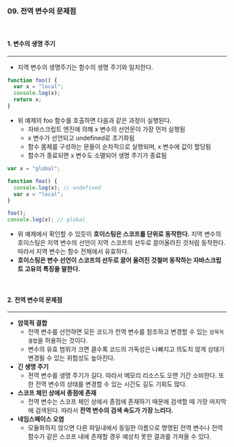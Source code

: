 ### 09. 전역 변수의 문제점

<br>

#### 1. 변수의 생명 주기

---

- 지역 변수의 생명주기는 함수의 생명 주기와 일치한다.

```javascript
function foo() {
  var x = "local";
  console.log(x);
  return x;
}
```

- 위 예제의 foo 함수를 호출하면 다음과 같은 과정이 실행된다.
  - 자바스크립트 엔진에 의해 x 변수의 선언문이 가장 먼저 실행됨
  - x 변수가 선언되고 undefined로 초기화됨
  - 함수 몸체를 구성하는 문들이 순차적으로 실행되며, x 변수에 값이 할당됨
  - 함수가 종료되면 x 변수도 소멸되어 생명 주기가 종료됨

```javascript
var x = "global";

function foo() {
  console.log(x); // undefined
  var x = "local";
}

foo();
console.log(x); // global
```

- 위 예제에서 확인할 수 있듯이 **호이스팅은 스코프를 단위로 동작한다.** 지역 변수의 호이스팅은 지역 변수의 선언이 지역 스코프의 선두로 끌어올려진 것처럼 동작한다. 따라서 지역 변수는 함수 전체에서 유효하다.
- **호이스팅은 변수 선언이 스코프의 선두로 끌어 올려진 것철머 동작하는 자바스크립트 고유의 특징을 말한다.**

<br>

#### 2. 전역 변수의 문제점

---

- **암묵적 결합**
  - 전역 변수를 선언하면 모든 코드가 전역 변수를 참조하고 변경할 수 있는 `암묵적 결합`을 허용하는 것이다.
  - 변수의 유효 범위가 크면 클수록 코드의 가독성은 나빠지고 의도치 않게 상태가 변경될 수 있는 위험성도 높아진다.
- **긴 생명 주기**
  - 젼역 변수를 생명 주기가 길다. 따라서 메모리 리소스도 오랜 기간 소비한다. 또한 전역 변수의 상태를 변경할 수 있는 시간도 길도 기회도 많다.
- **스코프 체인 상에서 종점에 존재**
  - 전역 변수는 스코프 체인 상에서 종점에 존재하기 때문에 검색할 때 가장 마지막에 검색된다. 따라서 **전역 변수의 검색 속도가 가장 느리다.**
- **네임스페이스 오염**
  - 모듈화하지 않으면 다른 파일내에서 동일한 이름으로 명명된 전역 변수나 전역 함수가 같은 스코프 내에 존재할 경우 예상치 못한 결과를 가져올 수 있다.
